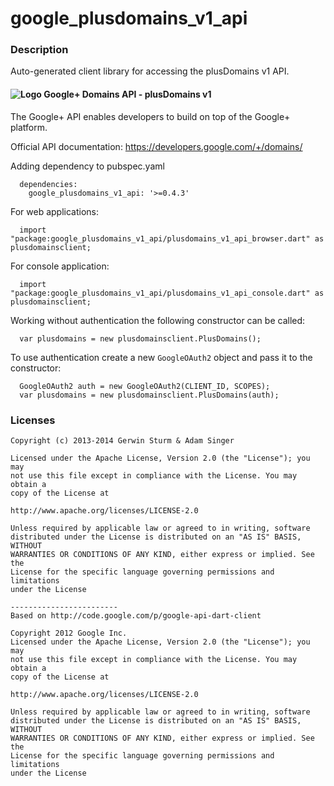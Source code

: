 # google_plusdomains_v1_api

### Description

Auto-generated client library for accessing the plusDomains v1 API.

#### ![Logo](http://www.google.com/images/icons/product/gplus-16.png) Google+ Domains API - plusDomains v1

The Google+ API enables developers to build on top of the Google+ platform.

Official API documentation: https://developers.google.com/+/domains/

Adding dependency to pubspec.yaml

```
  dependencies:
    google_plusdomains_v1_api: '>=0.4.3'
```

For web applications:

```
  import "package:google_plusdomains_v1_api/plusdomains_v1_api_browser.dart" as plusdomainsclient;
```

For console application:

```
  import "package:google_plusdomains_v1_api/plusdomains_v1_api_console.dart" as plusdomainsclient;
```

Working without authentication the following constructor can be called:

```
  var plusdomains = new plusdomainsclient.PlusDomains();
```

To use authentication create a new `GoogleOAuth2` object and pass it to the constructor:


```
  GoogleOAuth2 auth = new GoogleOAuth2(CLIENT_ID, SCOPES);
  var plusdomains = new plusdomainsclient.PlusDomains(auth);
```

### Licenses

```
Copyright (c) 2013-2014 Gerwin Sturm & Adam Singer

Licensed under the Apache License, Version 2.0 (the "License"); you may 
not use this file except in compliance with the License. You may obtain a 
copy of the License at

http://www.apache.org/licenses/LICENSE-2.0

Unless required by applicable law or agreed to in writing, software
distributed under the License is distributed on an "AS IS" BASIS, WITHOUT
WARRANTIES OR CONDITIONS OF ANY KIND, either express or implied. See the
License for the specific language governing permissions and limitations 
under the License

------------------------
Based on http://code.google.com/p/google-api-dart-client

Copyright 2012 Google Inc.
Licensed under the Apache License, Version 2.0 (the "License"); you may 
not use this file except in compliance with the License. You may obtain a
copy of the License at

http://www.apache.org/licenses/LICENSE-2.0

Unless required by applicable law or agreed to in writing, software
distributed under the License is distributed on an "AS IS" BASIS, WITHOUT
WARRANTIES OR CONDITIONS OF ANY KIND, either express or implied. See the
License for the specific language governing permissions and limitations 
under the License

```
